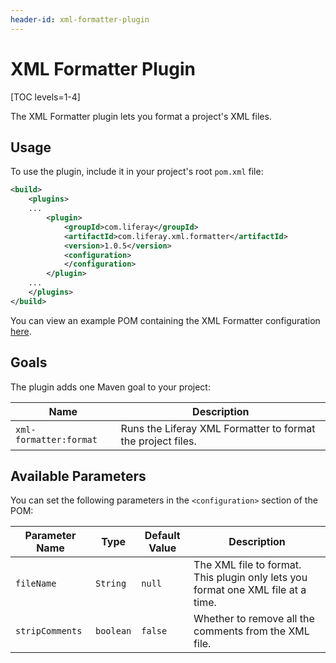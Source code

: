 ```yaml
---
header-id: xml-formatter-plugin
---
```


# XML Formatter Plugin

[TOC levels=1-4]

The XML Formatter plugin lets you format a project's XML files.

## Usage

To use the plugin, include it in your project's root `pom.xml` file:

```xml
<build>
    <plugins>
    ...
        <plugin>
            <groupId>com.liferay</groupId>
            <artifactId>com.liferay.xml.formatter</artifactId>
            <version>1.0.5</version>
            <configuration>
            </configuration>
        </plugin>
    ...
    </plugins>
</build>
```

You can view an example POM containing the XML Formatter configuration
[here](https://github.com/liferay/liferay-portal/blob/master/modules/util/xml-formatter/samples/pom.xml).

## Goals

The plugin adds one Maven goal to your project:

Name | Description
---- | -----------
`xml-formatter:format` | Runs the Liferay XML Formatter to format the project files.

## Available Parameters

You can set the following parameters in the `<configuration>` section of the
POM:

Parameter Name | Type | Default Value | Description
------------- | ---- | ------------- | -----------
`fileName` | `String` | `null` | The XML file to format. This plugin only lets you format one XML file at a time.
`stripComments` | `boolean` | `false` | Whether to remove all the comments from the XML file.
